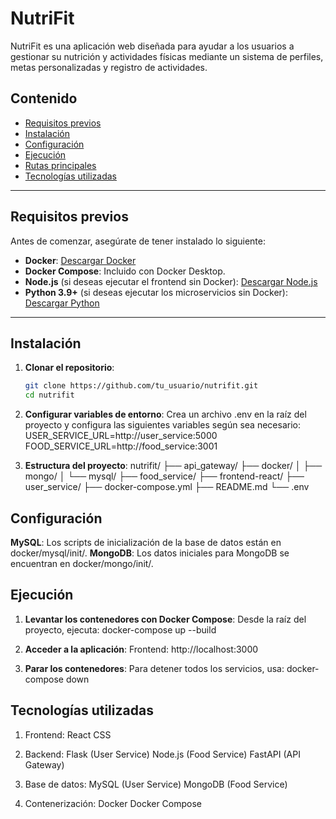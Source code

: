 # NutriFit

NutriFit es una aplicación web diseñada para ayudar a los usuarios a gestionar su nutrición y actividades físicas mediante un sistema de perfiles, metas personalizadas y registro de actividades.

## Contenido

- [Requisitos previos](#requisitos-previos)
- [Instalación](#instalación)
- [Configuración](#configuración)
- [Ejecución](#ejecución)
- [Rutas principales](#rutas-principales)
- [Tecnologías utilizadas](#tecnologías-utilizadas)

---

## Requisitos previos

Antes de comenzar, asegúrate de tener instalado lo siguiente:

- **Docker**: [Descargar Docker](https://www.docker.com/)
- **Docker Compose**: Incluido con Docker Desktop.
- **Node.js** (si deseas ejecutar el frontend sin Docker): [Descargar Node.js](https://nodejs.org/)
- **Python 3.9+** (si deseas ejecutar los microservicios sin Docker): [Descargar Python](https://www.python.org/)

---

## Instalación

1. **Clonar el repositorio**:
   ```bash
   git clone https://github.com/tu_usuario/nutrifit.git
   cd nutrifit

2. **Configurar variables de entorno**:
    Crea un archivo .env en la raíz del proyecto y configura las siguientes variables según sea necesario:
    USER_SERVICE_URL=http://user_service:5000
    FOOD_SERVICE_URL=http://food_service:3001

3. **Estructura del proyecto**:
    nutrifit/
    ├── api_gateway/
    ├── docker/
    │   ├── mongo/
    │   └── mysql/
    ├── food_service/
    ├── frontend-react/
    ├── user_service/
    ├── docker-compose.yml
    ├── README.md
    └── .env

## Configuración

**MySQL**: Los scripts de inicialización de la base de datos están en docker/mysql/init/.
**MongoDB**: Los datos iniciales para MongoDB se encuentran en docker/mongo/init/.

## Ejecución

1. **Levantar los contenedores con Docker Compose**: Desde la raíz del proyecto, ejecuta:
    docker-compose up --build

2. **Acceder a la aplicación**:
    Frontend: http://localhost:3000

3. **Parar los contenedores**: Para detener todos los servicios, usa:
    docker-compose down

## Tecnologías utilizadas

1. Frontend:
    React
    CSS

2. Backend:
    Flask (User Service)
    Node.js (Food Service)
    FastAPI (API Gateway)

3. Base de datos:
    MySQL (User Service)
    MongoDB (Food Service)

4. Contenerización:
    Docker
    Docker Compose